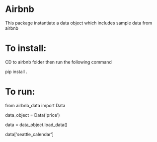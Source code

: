 # Airbnb
This package instantiate a data object which includes sample data from airbnb

# To install:

CD to airbnb folder then run the following command

pip install .

# To run:

from airbnb_data import Data

data_object = Data('price')

data = data_object.load_data()

data['seattle_calendar']
